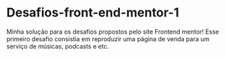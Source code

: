 # Desafios-front-end-mentor-1
 Minha solução para os desafios propostos pelo site Frontend mentor!
 Esse primeiro desafio consistia em reproduzir uma página de venda para um serviço de músicas, podcasts e etc.
